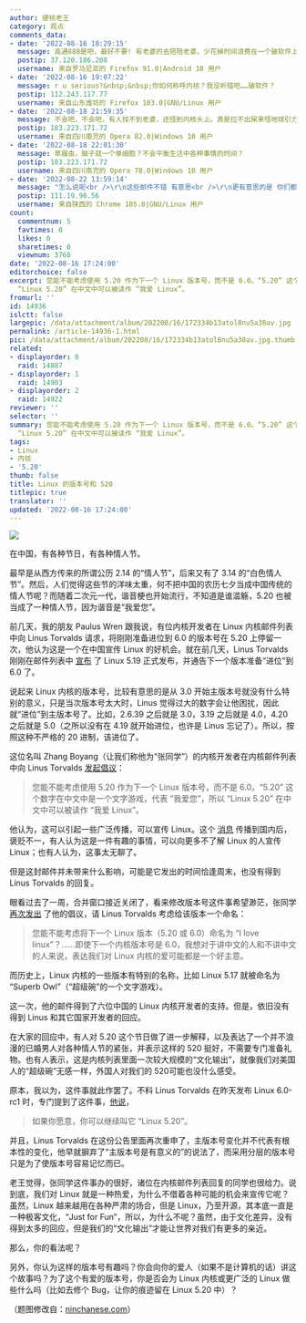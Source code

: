 ```yaml
---
author: 硬核老王
category: 观点
comments_data:
- date: '2022-08-16 18:29:15'
  message: 高通888是吧，最好不要! 有老婆的去陪陪老婆，少花掉时间浪费在一个破软件上。如果没老婆的，那就赶紧去找。如果不想找的，那还要什么520?!
  postip: 37.120.186.208
  username: 来自罗马尼亚的 Firefox 91.0|Android 10 用户
- date: '2022-08-16 19:07:22'
  message: r u serious?&nbsp;&nbsp;你如何称呼内核？我没听错吧……破软件？
  postip: 112.243.117.77
  username: 来自山东潍坊的 Firefox 103.0|GNU/Linux 用户
- date: '2022-08-18 21:59:35'
  message: 不会吧，不会吧，有人找不到老婆，还怪到内核头上。真是拉不出屎来怪地球引力太小。
  postip: 183.223.171.72
  username: 来自四川南充的 Opera 82.0|Windows 10 用户
- date: '2022-08-18 22:01:30'
  message: 草履虫，脑子就一个单细胞？不会平衡生活中各种事情的时间？
  postip: 183.223.171.72
  username: 来自四川南充的 Opera 78.0|Windows 10 用户
- date: '2022-08-22 13:59:14'
  message: "怎么说呢<br />\r\n这些邮件不错 有意思<br />\r\n更有意思的是 你们都在关注这个"
  postip: 111.19.96.56
  username: 来自陕西的 Chrome 105.0|GNU/Linux 用户
count:
  commentnum: 5
  favtimes: 0
  likes: 0
  sharetimes: 0
  viewnum: 3768
date: '2022-08-16 17:24:00'
editorchoice: false
excerpt: 您能不能考虑使用 5.20 作为下一个 Linux 版本号，而不是 6.0。“5.20” 这个数字在中文中是一个文字游戏，代表 “我爱您”，所以
  “Linux 5.20” 在中文中可以被读作 “我爱 Linux”。 
fromurl: ''
id: 14936
islctt: false
largepic: /data/attachment/album/202208/16/172334b13atol8nu5a38av.jpg
permalink: /article-14936-1.html
pic: /data/attachment/album/202208/16/172334b13atol8nu5a38av.jpg.thumb.jpg
related:
- displayorder: 0
  raid: 14887
- displayorder: 1
  raid: 14903
- displayorder: 2
  raid: 14922
reviewer: ''
selector: ''
summary: 您能不能考虑使用 5.20 作为下一个 Linux 版本号，而不是 6.0。“5.20” 这个数字在中文中是一个文字游戏，代表 “我爱您”，所以
  “Linux 5.20” 在中文中可以被读作 “我爱 Linux”。 
tags:
- Linux
- 内核
- '5.20'
thumb: false
title: Linux 的版本号和 520
titlepic: true
translator: ''
updated: '2022-08-16 17:24:00'
---
```


![](/data/attachment/album/202208/16/172334b13atol8nu5a38av.jpg)


在中国，有各种节日，有各种情人节。


最早是从西方传来的所谓公历 2.14 的“情人节”，后来又有了 3.14 的“白色情人节”。然后，人们觉得这些节的洋味太重，何不把中国的农历七夕当成中国传统的情人节呢？而随着二次元一代，谐音梗也开始流行，不知道是谁滥觞，5.20 也被当成了一种情人节，因为谐音是“我爱您”。


前几天，我的朋友 Paulus Wren 跟我说，有位内核开发者在 Linux 内核邮件列表中向 Linus Torvalds 请求，将刚刚准备进位到 6.0 的版本号在 5.20 上停留一次，他认为这是一个在中国宣传 Linux 的好机会。就在前几天，Linus Torvalds 刚刚在邮件列表中 [宣布](/article-14887-1.html) 了 Linux 5.19 正式发布，并通告下一个版本准备“进位”到 6.0 了。


说起来 Linux 内核的版本号，比较有意思的是从 3.0 开始主版本号就没有什么特别的意义，只是当次版本号太大时，Linus 觉得过大的数字会让他困扰，因此就“进位”到主版本号了。比如，2.6.39 之后就是 3.0，3.19 之后就是 4.0，4.20 之后就是 5.0（之所以没有在 4.19 就开始进位，也许是 Linus 忘记了）。所以，按照这种不严格的 20 进制，该进位了。


这位名叫 Zhang Boyang（让我们称他为“张同学”）的内核开发者在内核邮件列表中向 Linus Torvalds [发起倡议](https://lore.kernel.org/lkml/9bc1f1f4-3923-be9e-ee13-9c8252a56643@gmail.com/)：



> 
> 您能不能考虑使用 5.20 作为下一个 Linux 版本号，而不是 6.0。“5.20” 这个数字在中文中是一个文字游戏，代表 “我爱您”，所以 “Linux 5.20” 在中文中可以被读作 “我爱 Linux”。 
> 
> 
> 


他认为，这可以引起一些广泛传播，可以宣传 Linux。这个 [消息](/article-14903-1.html) 传播到国内后，褒贬不一，有人认为这是一件有趣的事情，可以向更多不了解 Linux 的人宣传 Linux；也有人认为，这事太无聊了。


但是这封邮件并未带来什么影响，可能是它发出的时间恰逢周末，也没有得到 Linus Torvalds 的回复。


眼看过去了一周，合并窗口接近关闭了，看来修改版本号这件事希望渺茫，张同学 [再次发出](https://lore.kernel.org/lkml/61d77412-af1a-5b00-9754-f156b1c63a74@gmail.com/) 了他的倡议，请 Linus Torvalds 考虑给该版本一个命名：



> 
> 您能不能考虑将下一个 Linux 版本（5.20 或 6.0）命名为 “I love linux”？……即使下一个内核版本号是 6.0，我想对于讲中文的人和不讲中文的人来说，表达我们对 Linux 内核的爱可能都是一个好主意。
> 
> 
> 


而历史上，Linux 内核的一些版本有特别的名称，比如 Linux 5.17 就被命名为 “Superb Owl”（“超级碗”的一个文字游戏）。


这一次，他的邮件得到了六位中国的 Linux 内核开发者的支持。但是，依旧没有得到 Linus 和其它国家开发者的回应。


在大家的回应中，有人对 5.20 这个节日做了进一步解释，以及表达了一个并不浪漫的已婚男人对各种情人节的紧张，并表示这样的 520 挺好，不需要专门准备礼物。也有人表示，这是内核列表里面一次较大规模的“文化输出”，就像我们对美国人的“超级碗”无感一样，外国人对我们的 520可能也没什么感受。


原本，我以为，这件事就此作罢了。不料 Linus Torvalds 在昨天发布 Linux 6.0-rc1 时，专门提到了这件事，[他说](https://lore.kernel.org/lkml/20220815234840.GA654054@roeck-us.net/T/)，



> 
> 如果你愿意，你可以继续叫它 “Linux 5.20”。
> 
> 
> 


并且，Linus Torvalds 在这份公告里面再次重申了，主版本号变化并不代表有根本性的变化，他早就摒弃了“主版本号是有意义的”的说法了，而采用分层的版本号只是为了使版本号容易记忆而已。


老王觉得，张同学这件事办的很好，诸位在内核邮件列表回复的同学也很给力。说到底，我们对 Linux 就是一种热爱，为什么不借着各种可能的机会来宣传它呢？虽然，Linux 越来越用在各种严肃的场合，但是 Linux，乃至开源，其本底一直是一种极客文化，“Just for Fun”，所以，为什么不呢？虽然，由于文化差异，没有得到太多的回应，但是我们的“文化输出”才能让世界对我们有更多的亲近。


那么，你的看法呢？


另外，你认为这样的版本号有趣吗？你会向你的爱人（如果不是计算机的话）讲这个故事吗？为了这个有爱的版本号，你是否会为 Linux 内核或更广泛的 Linux 做些什么吗（比如去修个 Bug，让你的痕迹留在 Linux 5.20 中）？


（题图修改自：[ninchanese.com](https://ninchanese.com/blog/2016/05/20/520-chinese-love-word-number/)）